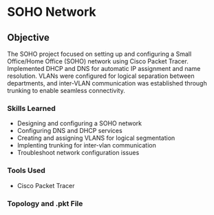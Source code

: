 # SOHO Network 

## Objective

The SOHO project focused on setting up and configuring a Small Office/Home Office (SOHO) network using Cisco Packet Tracer. Implemented DHCP and DNS for automatic IP assignment and name resolution. VLANs were configured for logical separation between departments, and inter-VLAN communication was established through trunking to enable seamless connectivity.

### Skills Learned
- Designing and configuring a SOHO network
- Configuring DNS and DHCP services
- Creating and assigning VLANS for logical segmentation
- Implenting trunking for inter-vlan communication
- Troubleshoot network configuration issues

### Tools Used
- Cisco Packet Tracer

### Topology and .pkt File
